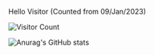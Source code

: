
Hello Visitor (Counted from 09/Jan/2023)

![Visitor Count](https://profile-counter.glitch.me/quantaosun/count.svg)

![Anurag's GitHub stats](https://github-readme-stats.vercel.app/api?username=quantaosun&theme=cobalt&show_icons=true)

